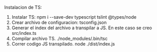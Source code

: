 Instalacion de TS:

1. Instalar TS: npm i --save-dev typescript tslint @types/node
2. Crear archivo de configuracion: tsconfig.json
3. Generar el index del archivo a transpilar a JS. En este caso se creo src/index.ts
4. Compilar archivo TS. ./node_modules/.bin/tsc
5. Correr codigo JS transpilado. node ./dist/index.js